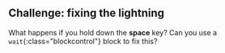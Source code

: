 ## Challenge: fixing the lightning

What happens if you hold down the **space** key? Can you use a `wait`{:class="blockcontrol"} block to fix this?